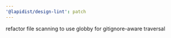 ```yaml
---
'@lapidist/design-lint': patch
---
```


refactor file scanning to use globby for gitignore-aware traversal
